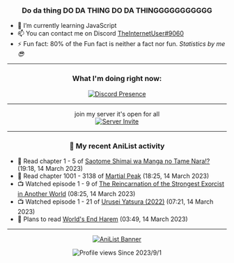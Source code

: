 <div align="center">

### Do da thing DO DA THING DO DA THINGGGGGGGGGGG
</div>

- 🌱 I’m currently learning JavaScript
- 📫 You can contact me on Discord [TheInternetUser#9060](https://discord.com/users/534117072796385300)
- ⚡ Fun fact: 80% of the Fun fact is neither a fact nor fun. _Statistics by me 😎_
<hr>

<div align="center">

### What I'm doing right now:
[![Discord Presence](https://lanyard.cnrad.dev/api/534117072796385300)](https://discord.com/users/534117072796385300)
<hr>

join my server it's open for all <br>
[![Server Invite](https://invidget.switchblade.xyz/bfYgVHxrSs)](https://discord.gg/bfYgVHxrSs)

<hr>
  
### 🌸 My recent AniList activity

</div>

<!-- ANILIST_ACTIVITY:start -->

-   📖 Read chapter 1 - 5 of [Saotome Shimai wa Manga no Tame Nara!?](https://anilist.co/manga/103621) (19:18, 14 March 2023)
-   📖 Read chapter 1001 - 3138 of [Martial Peak](https://anilist.co/manga/104494) (18:25, 14 March 2023)
-   📺 Watched episode 1 - 9 of [The Reincarnation of the Strongest Exorcist in Another World](https://anilist.co/anime/144553) (08:25, 14 March 2023)
-   📺 Watched episode 1 - 21 of [Urusei Yatsura (2022)](https://anilist.co/anime/143277) (07:21, 14 March 2023)
-   📖 Plans to read [World's End Harem](https://anilist.co/manga/87260) (03:49, 14 March 2023)

<!-- ANILIST_ACTIVITY:end -->
<hr>

<div align="center">

[![AniList Banner](https://img.anili.st/User/929966)](https://anilist.co/user/TheInternetUser)

![Profile views](https://gpvc.arturio.dev/TheInternetUse7) Since 2023/9/1

</div>

